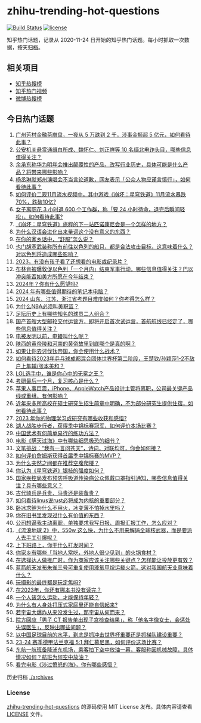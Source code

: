 # zhihu-trending-hot-questions

[![Build Status](https://github.com/justjavac/zhihu-trending-hot-questions/workflows/ci/badge.svg?branch=master)](https://github.com/justjavac/zhihu-trending-hot-questions/actions)
[![license](https://img.shields.io/github/license/justjavac/zhihu-trending-hot-questions)](https://github.com/justjavac/zhihu-trending-hot-questions/blob/master/LICENSE)

知乎热门话题，记录从 2020-11-24
日开始的知乎热门话题。每小时抓取一次数据，按天[归档](./archives)。

## 相关项目

- [知乎热搜榜](https://github.com/justjavac/zhihu-trending-top-search)
- [知乎热门视频](https://github.com/justjavac/zhihu-trending-hot-video)
- [微博热搜榜](https://github.com/justjavac/weibo-trending-hot-search)

## 今日热门话题

<!-- BEGIN -->
<!-- 最后更新时间 Mon Dec 11 2023 03:12:03 GMT+0800 (China Standard Time) -->

1. [广州芳村金融茶崩盘，一夜从 5 万跌到 2 千，涉事金额超 5 亿元，如何看待此事？](https://www.zhihu.com/question/634180632)
1. [公安机关悬赏通缉白所成、魏怀仁、刘正祥等 10 名缅北电诈头目，哪些信息值得关注？](https://www.zhihu.com/question/634206606)
1. [余承东称华为明年会推出颠覆性的产品，改写行业历史，具体可能是什么产品？将带来哪些影响？](https://www.zhihu.com/question/634181932)
1. [杨丞琳就郑州演唱会不当言论道歉，网友表示「公众人物应谨言慎行」，如何看待此事？](https://www.zhihu.com/question/634203991)
1. [如何评价二观11月流水视频中，其中游戏《崩坏：星穹铁道》11月流水暴跌70%，跌破10亿?](https://www.zhihu.com/question/634213078)
1. [女子离职花 3 小时退 600 个工作群，称「要 24 小时待命，退完后瞬间轻松」，如何看待此事?](https://www.zhihu.com/question/634194746)
1. [《崩坏：星穹铁道》旅程的下一站匹诺康尼会是一个怎样的地方？](https://www.zhihu.com/question/633957815)
1. [为什么汉语会进化出来量词这个没有意义的东西？](https://www.zhihu.com/question/634055472)
1. [在你的家乡话中，“舒服”怎么说？](https://www.zhihu.com/question/633909417)
1. [也门胡塞武装称所有前往以色列的船只，都是合法攻击目标，这意味着什么？对以色列将造成哪些影响？](https://www.zhihu.com/question/634187949)
1. [2023，有没有孩子看了还想看的电影或纪录片？](https://www.zhihu.com/question/634215994)
1. [布林肯被曝敦促以色列「一个月内」结束军事行动，哪些信息值得关注？巴以冲突能否如美方所愿在今年结束？](https://www.zhihu.com/question/634201484)
1. [2024年？你有什么愿望吗?](https://www.zhihu.com/question/633726836)
1. [2024 年有哪些值得期待的笔记本电脑？](https://www.zhihu.com/question/633770175)
1. [2024 山东、江苏、浙江省考题目难度如何？你考得怎么样？](https://www.zhihu.com/question/634188484)
1. [为什么NBA必须叫美职篮？](https://www.zhihu.com/question/19922311)
1. [足坛历史上有哪些知名的球员二人组合？](https://www.zhihu.com/question/577959881)
1. [国产首艘大型邮轮交付运营方，即将开启首次试运营，首航航线已经定了，哪些信息值得关注？](https://www.zhihu.com/question/634191214)
1. [电被发明以前，电鳗叫什么呢？](https://www.zhihu.com/question/602539991)
1. [陕西的黄帝陵和河南的黄帝故里到底哪个是真的啊？](https://www.zhihu.com/question/634109573)
1. [如果让你去讨伐钛帝国，你会使用什么战术？](https://www.zhihu.com/question/633801556)
1. [如何看待2023年乒乓球成都混合团体世界杯第二阶段，王楚钦/孙颖莎1-2不敌户上隼辅/张本美和？](https://www.zhihu.com/question/634105663)
1. [LOL选手中，谁是你心中的无冕之王？](https://www.zhihu.com/question/633576458)
1. [考研最后一个月，复习核心是什么？](https://www.zhihu.com/question/630881010)
1. [苹果人事巨震，iPhone、AppleWatch产品设计主管将离职，公司最关键产品线或重组，有何影响？](https://www.zhihu.com/question/634062180)
1. [近年来多所高校在硕士研究生招生简章中明确，不为部分研究生提供住宿，如何看待此事？](https://www.zhihu.com/question/634181163)
1. [2023 年你的物理学习或研究有哪些收获和感悟?](https://www.zhihu.com/question/626828857)
1. [湖人战胜步行者，获得季中锦标赛冠军，如何评价本场比赛？](https://www.zhihu.com/question/634189285)
1. [中国武术有何简单易行的练功方法？](https://www.zhihu.com/question/404371021)
1. [电影《瞒天过海》中有哪些细思极恐的细节？](https://www.zhihu.com/question/633905551)
1. [文笔挑战：“我有一言问苍天”，诗词，对联均可，你会如何接？](https://www.zhihu.com/question/634043146)
1. [如何评价詹姆斯获得首届季中锦标赛的MVP？](https://www.zhihu.com/question/634190373)
1. [为什么突然之间都在推荐空腹爬楼？](https://www.zhihu.com/question/609500521)
1. [你认为《星穹铁道》银枝的强度如何？](https://www.zhihu.com/question/633791393)
1. [国家疾控局发布预防呼吸道传染病公众佩戴口罩指引通知，哪些信息值得关注？具有哪些意义？](https://www.zhihu.com/question/634102806)
1. [古代骑兵是兵贵、马贵还是装备贵？](https://www.zhihu.com/question/618676531)
1. [如何看待linus说rust必将成为内核的重要部分？](https://www.zhihu.com/question/633907059)
1. [卧冰求鲤为什么不用火，冰变薄不怕掉水里吗？](https://www.zhihu.com/question/609352523)
1. [你在旧书里发现过什么有价值的东西？](https://www.zhihu.com/question/309348200)
1. [公司想逼我主动离职，单独要求我写日报、周报汇报工作，怎么应对？](https://www.zhihu.com/question/633139062)
1. [《流浪地球 2》中，550w 这么快，为什么不用来解码全球核武器，而是要派人去手工引爆呢？](https://www.zhihu.com/question/597418932)
1. [上下班路上，你干什么打发时间？](https://www.zhihu.com/question/633231239)
1. [你家乡有哪些「当地人常吃，外地人很少见到」的火锅食材？](https://www.zhihu.com/question/632380154)
1. [在选择达人做推广时，作为商家应该关注哪些关键点？怎样能让投放更有效？](https://www.zhihu.com/question/634182762)
1. [蓝箭航天发布朱雀三号可重复使用液氧甲烷运载火箭，这对我国航天业意味着什么？](https://www.zhihu.com/question/634080827)
1. [玩摄影的最终都是玩定焦吗?](https://www.zhihu.com/question/323354326)
1. [在2023年，你还有哪本书没有读完？](https://www.zhihu.com/question/634181821)
1. [一个人该怎么运动，才能保持年轻？](https://www.zhihu.com/question/578290862)
1. [为什么有人身处打压式家庭里还能自信起来?](https://www.zhihu.com/question/620407074)
1. [若宇宙大爆炸从来没发生过，那宇宙从何而来？](https://www.zhihu.com/question/633719594)
1. [院方回应「男子 CT 报告单出现子宫检查结果」，称「他名字像女士，会惩处失误医生」，反映出哪些问题？](https://www.zhihu.com/question/633879783)
1. [以中国足球目前的水平，到底是抓冲击世界杯重要还是抓梯队建设重要？](https://www.zhihu.com/question/631284775)
1. [23-24 赛季德甲法兰克福 5:1 拜仁慕尼黑，如何评价这场比赛？](https://www.zhihu.com/question/634138724)
1. [东航一航班备降浦东机场，乘客拍下空中放油一幕，客服称因机械故障，具体情况如何？航班为何空中放油？](https://www.zhihu.com/question/634068793)
1. [看完电影《涉过愤怒的海》，你有哪些感悟？](https://www.zhihu.com/question/566966768)

<!-- END -->

历史归档 [./archives](./archives)

### License

[zhihu-trending-hot-questions](https://github.com/justjavac/zhihu-trending-hot-questions)
的源码使用 MIT License 发布。具体内容请查看 [LICENSE](./LICENSE) 文件。
